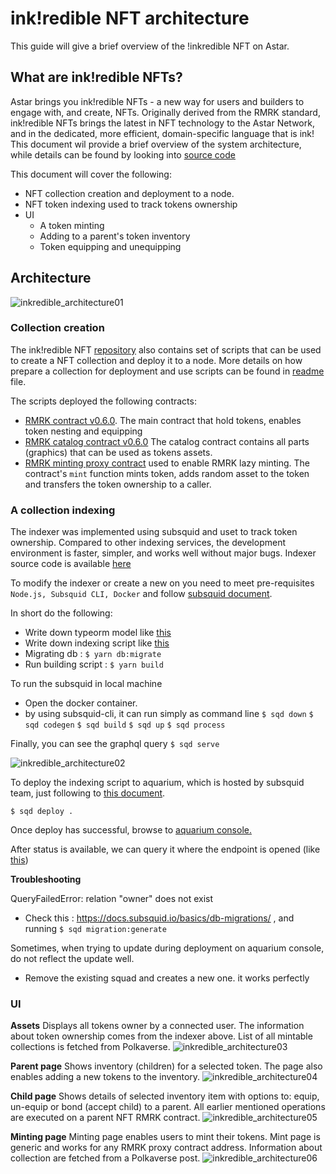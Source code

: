 # ink!redible NFT architecture  

This guide will give a brief overview of the !inkredible NFT on Astar.

## What are ink!redible NFTs?

Astar brings you ink!redible NFTs - a new way for users and builders to engage with, and create, NFTs. Originally derived from the RMRK standard, ink!redible NFTs brings the latest in NFT technology to the Astar Network, and in the dedicated, more efficient, domain-specific language that is ink!
This document wil provide a brief overview of the system architecture, while details can be found by looking into [source code](https://github.com/AstarNetwork/ink-redible-nft)

This document will cover the following:
- NFT collection creation and deployment to a node.
- NFT token indexing used to track tokens ownership
- UI
  - A token minting
  - Adding to a parent's token inventory
  - Token equipping and unequipping

## Architecture
![inkredible_architecture01](img/inkredible_architecture01.png)

### Collection creation

The ink!redible NFT [repository](https://github.com/AstarNetwork/ink-redible-nft) also contains set of scripts that can be used to create a NFT collection and deploy it to a node. More details on how prepare a collection for deployment and use scripts can be found in [readme](https://github.com/AstarNetwork/ink-redible-nft/blob/main/scripts/README.md) file.

The scripts deployed the following contracts:

- [RMRK contract v0.6.0](https://github.com/rmrk-team/rmrk-ink/tree/main/examples/equippable-lazy). The main contract that hold tokens, enables token nesting and equipping
- [RMRK catalog contract v0.6.0](https://github.com/rmrk-team/rmrk-ink/tree/main/examples/catalog) The catalog contract contains all parts (graphics) that can be used as tokens assets.
- [RMRK minting proxy contract](https://github.com/swanky-dapps/rmrk-lazy-mint) used to enable RMRK lazy minting. The contract's `mint` function mints token, adds random asset to the token and transfers the token ownership to a caller.

### A collection indexing
The indexer was implemented using subsquid and uset to track token ownership. Compared to other indexing services, the development environment is faster, simpler, and works well without major bugs. Indexer source code is available [here](https://github.com/sirius651/sqd-nft-viewer)

To modify the indexer or create a new on you need to meet pre-requisites `Node.js, Subsquid CLI, Docker` and follow [subsquid document](https://docs.subsquid.io/quickstart/quickstart-substrate/).

In short do the following:
- Write down typeorm model like [this](https://github.com/sirius651/sqd-nft-viewer/tree/main/src/model/generated)
- Write down indexing script like [this](https://github.com/sirius651/sqd-nft-viewer/blob/main/src/processor.ts)
- Migrating db : `$ yarn db:migrate`
- Run building script : `$ yarn build`

To run the subsquid in local machine

- Open the docker container.
- by using subsquid-cli, it can run simply as command line
    `$ sqd down`
    `$ sqd codegen`
    `$ sqd build`
    `$ sqd up`
    `$ sqd process`

Finally, you can see the graphql query `$ sqd serve`

![inkredible_architecture02](img/inkredible_architecture02.png)

To deploy the indexing script to aquarium, which is hosted by subsquid team, just following to [this document](https://docs.subsquid.io/deploy-squid/quickstart/).

`$ sqd deploy .`

Once deploy has successful, browse to [aquarium console.](https://app.subsquid.io/) 

After status is available, we can query it where the endpoint is opened (like [this](https://squid.subsquid.io/sqd-nft-viewer/v/v1/graphql))

**Troubleshooting**

QueryFailedError: relation "owner" does not exist 

- Check this : https://docs.subsquid.io/basics/db-migrations/ , and running `$ sqd migration:generate`

Sometimes, when trying to update during deployment on aquarium console, do not reflect the update well. 

- Remove the existing squad and creates a new one. it works perfectly

### UI
**Assets**
Displays all tokens owner by a connected user. The information about token ownership comes from the indexer above. List of all mintable collections is fetched from Polkaverse.
![inkredible_architecture03](img/inkredible_architecture03.png)

**Parent page**
Shows inventory (children) for a selected token. The page also enables adding a new tokens to the inventory.
![inkredible_architecture04](img/inkredible_architecture04.png)

**Child page**
Shows details of selected inventory item with options to: equip, un-equip or bond (accept child) to a parent. All earlier mentioned operations are executed on a parent NFT RMRK contract.
![inkredible_architecture05](img/inkredible_architecture05.png)

**Minting page**
Minting page enables users to mint their tokens. Mint page is generic and works for any RMRK proxy contract address. Information about collection are fetched from a Polkaverse post.
![inkredible_architecture06](img/inkredible_architecture06.png)
